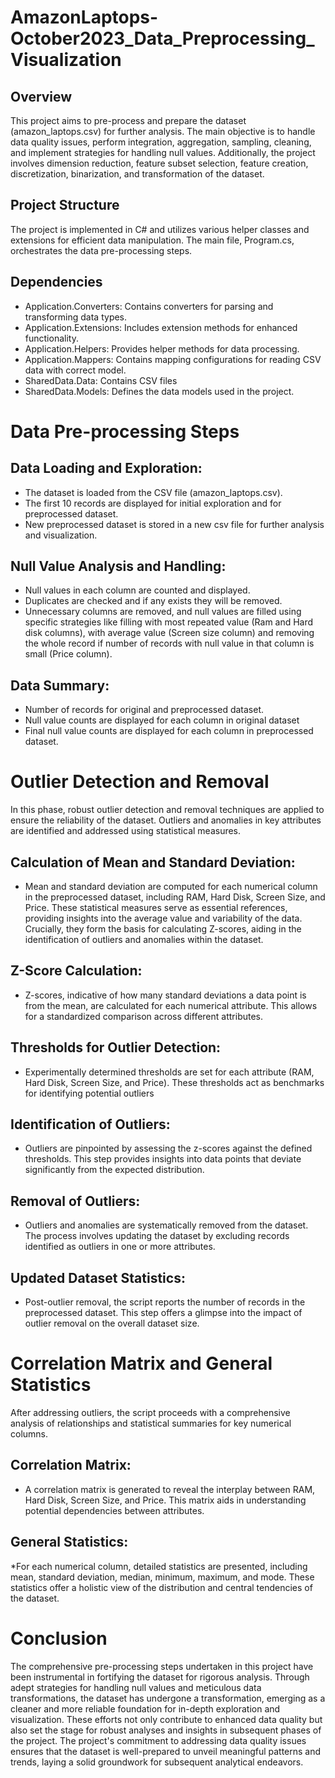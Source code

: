 # AmazonLaptops-October2023_Data_Preprocessing_Visualization

## Overview
This project aims to pre-process and prepare the dataset (amazon_laptops.csv) for further analysis. The main objective is to handle data quality issues, perform integration, aggregation, sampling, cleaning, and implement strategies for handling null values. Additionally, the project involves dimension reduction, feature subset selection, feature creation, discretization, binarization, and transformation of the dataset.

## Project Structure
The project is implemented in C# and utilizes various helper classes and extensions for efficient data manipulation. The main file, Program.cs, orchestrates the data pre-processing steps.

## Dependencies
* Application.Converters: Contains converters for parsing and transforming data types.
* Application.Extensions: Includes extension methods for enhanced functionality.
* Application.Helpers: Provides helper methods for data processing.
* Application.Mappers: Contains mapping configurations for reading CSV data with correct model.
* SharedData.Data: Contains CSV files
* SharedData.Models: Defines the data models used in the project.

# Data Pre-processing Steps

## Data Loading and Exploration:
* The dataset is loaded from the CSV file (amazon_laptops.csv).
* The first 10 records are displayed for initial exploration and for preprocessed dataset.
* New preprocessed dataset is stored in a new csv file for further analysis and visualization.

## Null Value Analysis and Handling:
* Null values in each column are counted and displayed.
* Duplicates are checked and if any exists they will be removed.
* Unnecessary columns are removed, and null values are filled using specific strategies like filling with most repeated value (Ram and Hard disk columns), with average value (Screen size column) and removing the whole record if number of records with null value in that column is small (Price column).

## Data Summary:
* Number of records for original and preprocessed dataset.
* Null value counts are displayed for each column in original dataset
* Final null value counts are displayed for each column in preprocessed dataset.

# Outlier Detection and Removal

In this phase, robust outlier detection and removal techniques are applied to ensure the reliability of the dataset. Outliers and anomalies in key attributes are identified and addressed using statistical measures.

## Calculation of Mean and Standard Deviation:
* Mean and standard deviation are computed for each numerical column in the preprocessed dataset, including RAM, Hard Disk, Screen Size, and Price. These statistical measures serve as essential references, providing insights into the average value and variability of the data. Crucially, they form the basis for calculating Z-scores, aiding in the identification of outliers and anomalies within the dataset.

## Z-Score Calculation:
* Z-scores, indicative of how many standard deviations a data point is from the mean, are calculated for each numerical attribute. This allows for a standardized comparison across different attributes.

## Thresholds for Outlier Detection:
* Experimentally determined thresholds are set for each attribute (RAM, Hard Disk, Screen Size, and Price). These thresholds act as benchmarks for identifying potential outliers

## Identification of Outliers:
* Outliers are pinpointed by assessing the z-scores against the defined thresholds. This step provides insights into data points that deviate significantly from the expected distribution.

## Removal of Outliers:
* Outliers and anomalies are systematically removed from the dataset. The process involves updating the dataset by excluding records identified as outliers in one or more attributes.

## Updated Dataset Statistics:
* Post-outlier removal, the script reports the number of records in the preprocessed dataset. This step offers a glimpse into the impact of outlier removal on the overall dataset size.

# Correlation Matrix and General Statistics

After addressing outliers, the script proceeds with a comprehensive analysis of relationships and statistical summaries for key numerical columns.
## Correlation Matrix:
* A correlation matrix is generated to reveal the interplay between RAM, Hard Disk, Screen Size, and Price. This matrix aids in understanding potential dependencies between attributes.

## General Statistics:
*For each numerical column, detailed statistics are presented, including mean, standard deviation, median, minimum, maximum, and mode. These statistics offer a holistic view of the distribution and central tendencies of the dataset.


# Conclusion
The comprehensive pre-processing steps undertaken in this project have been instrumental in fortifying the dataset for rigorous analysis. Through adept strategies for handling null values and meticulous data transformations, the dataset has undergone a transformation, emerging as a cleaner and more reliable foundation for in-depth exploration and visualization. These efforts not only contribute to enhanced data quality but also set the stage for robust analyses and insights in subsequent phases of the project. The project's commitment to addressing data quality issues ensures that the dataset is well-prepared to unveil meaningful patterns and trends, laying a solid groundwork for subsequent analytical endeavors.
